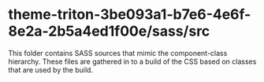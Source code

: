 # theme-triton-3be093a1-b7e6-4e6f-8e2a-2b5a4ed1f00e/sass/src

This folder contains SASS sources that mimic the component-class hierarchy. These files
are gathered in to a build of the CSS based on classes that are used by the build.
